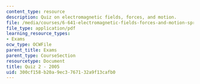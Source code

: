 ```yaml
---
content_type: resource
description: Quiz on electromagnetic fields, forces, and motion.
file: /media/courses/6-641-electromagnetic-fields-forces-and-motion-spring-2005/300cf158b20a9ec3767132a9f13cafb0_q2sp05.pdf
file_type: application/pdf
learning_resource_types:
- Exams
ocw_type: OCWFile
parent_title: Exams
parent_type: CourseSection
resourcetype: Document
title: Quiz 2 - 2005
uid: 300cf158-b20a-9ec3-7671-32a9f13cafb0
---
```

